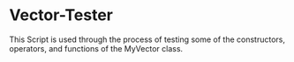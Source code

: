 # Vector-Tester
This Script is used through the process of testing some of the constructors, operators, and functions of the MyVector class.
